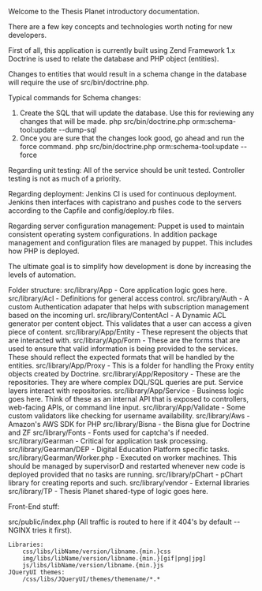 Welcome to the Thesis Planet introductory documentation.

There are a few key concepts and technologies worth noting for new developers.

First of all, this application is currently built using Zend Framework 1.x
Doctrine is used to relate the database and PHP object (entities).

Changes to entities that would result in a schema change in the database will require the use of src/bin/doctrine.php.

Typical commands for Schema changes:
1. Create the SQL that will update the database. Use this for reviewing any changes that will be made.
	php src/bin/doctrine.php orm:schema-tool:update --dump-sql
2. Once you are sure that the changes look good, go ahead and run the force command.
	php src/bin/doctrine.php orm:schema-tool:update --force

	

Regarding unit testing:
	All of the service should be unit tested. Controller testing is not as much of a priority.

Regarding deployment:
	Jenkins CI is used for continuous deployment. Jenkins then interfaces with capistrano and pushes code to the servers according to the Capfile and config/deploy.rb files.

Regarding server configuration management:
	Puppet is used to maintain consistent operating system configurations. 
	In addition package management and configuration files are managed by puppet. This includes how PHP is deployed.
	
The ultimate goal is to simplify how development is done by increasing the levels of automation.


Folder structure:
src/library/App - Core application logic goes here.
src/library/Acl - Definitions for general access control.
src/library/Auth - A custom Authentication adapater that helps with subscription management based on the incoming url.
src/library/ContentAcl - A Dynamic ACL generator per content object. This validates that a user can access a given piece of content.
src/library/App/Entity - These represent the objects that are interacted with.
src/library/App/Form - These are the forms that are used to ensure that valid information is being provided to the services. These should reflect the expected formats that will be handled by the entities.
src/library/App/Proxy - This is a folder for handling the Proxy entity objects created by Doctrine.
src/library/App/Repository - These are the repositories. They are where complex DQL/SQL queries are put. Service layers interact with repositories. 
src/library/App/Service - Business logic goes here. Think of these as an internal API that is exposed to controllers, web-facing APIs, or command line input.
src/library/App/Validate - Some custom validators like checking for username availability.
src/library/Aws - Amazon's AWS SDK for PHP
src/library/Bisna - the Bisna glue for Doctrine and ZF
src/library/Fonts - Fonts used for captcha's if needed.
src/library/Gearman - Critical for application task processing.
src/library/Gearman/DEP - Digital Education Platform specific tasks.
src/library/Gearman/Worker.php - Executed on worker machines. This should be managed by supervisorD and restarted whenever new code is deployed provided that no tasks are running.
src/library/pChart - pChart library for creating reports and such.
src/library/vendor - External libraries
src/library/TP - Thesis Planet shared-type of logic goes here.


Front-End stuff:

src/public/index.php (All traffic is routed to here if it 404's by default -- NGINX tries it first).

	Libraries:
		css/libs/libName/version/libname.{min.}css
		img/libs/libName/version/libname.{min.}[gif|png|jpg]	
		js/libs/libName/version/libname.{min.}js
	JQueryUI themes:
		/css/libs/JQueryUI/themes/themename/*.*
